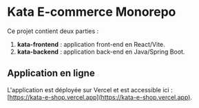 # Kata E-commerce Monorepo

Ce projet contient deux parties :

1. **kata-frontend** : application front-end en React/Vite.  
2. **kata-backend** : application back-end en Java/Spring Boot.
## Application en ligne

L'application est déployée sur Vercel et est accessible ici :  
[https://kata-e-shop.vercel.app](https://kata-e-shop.vercel.app).  
